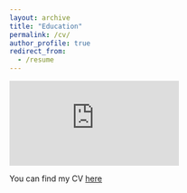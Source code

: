 ```yaml
---
layout: archive
title: "Education"
permalink: /cv/
author_profile: true
redirect_from:
  - /resume
---
```


![Franche-Comté is beautiful.](https://clementmontes.github.io/files/CM_CV.pdf)

You can find my CV [here](https://clementmontes.github.io/files/CM_CV.pdf)
